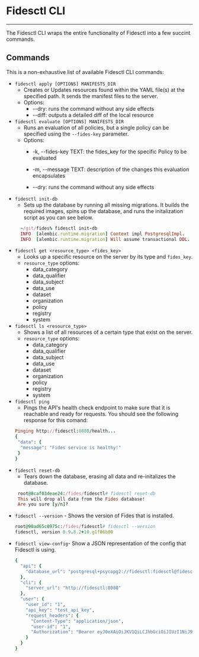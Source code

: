 # Fidesctl CLI

---

The Fidesctl CLI wraps the entire functionality of Fidesctl into a few succint commands.

## Commands

This is a non-exhaustive list of available Fidesctl CLI commands:

* `fidesctl apply [OPTIONS] MANIFESTS_DIR` 
   - Creates or Updates resources found within the YAML file(s) at the specified path. It sends the manifest files to the server. 
   - Options:
     * --dry: runs the command without any side effects
     * --diff: outputs a detailed diff of the local resource 
* `fidesctl evaluate [OPTIONS] MANIFESTS_DIR` 
   - Runs an evaluation of all policies, but a single policy can be specified using the `--fides-key` parameter.
   - Options:
     * -k, --fides-key TEXT: the fides_key for the specific Policy to be evaluated
     * -m, --message TEXT: description of the changes this evaluation encapsulates 

     * --dry: runs the command without any side effects 
* `fidesctl init-db` 
   - Sets up the database by running all missing migrations. It builds the required images, spins up the database, and runs the initalization script as you can see below. 
    ```ruby
      ~/git/fides% fidesctl init-db
      INFO  [alembic.runtime.migration] Context impl PostgresqlImpl.
      INFO  [alembic.runtime.migration] Will assume transactional DDL.
    ```
* `fidesctl get <resource_type> <fides_key>` 
  - Looks up a specific resource on the server by its type and `fides_key`.
  - `resource_type` options:
    * data_category
    * data_qualifier
    * data_subject
    * data_use
    * dataset
    * organization
    * policy
    * registry
    * system
* `fidesctl ls <resource_type>` 
  - Shows a list of all resources of a certain type that exist on the server.
  - `resource_type` options:
     * data_category
     * data_qualifier
     * data_subject
     * data_use
     * dataset
     * organization
     * policy
     * registry
     * system
* `fidesctl ping` 
  - Pings the API's health check endpoint to make sure that it is reachable and ready for requests. You should see the following response for this comand: 
   ```ruby
   Pinging http://fidesctl:8080/health...
   {
    "data": {
     "message": "Fides service is healthy!"
    }
   }
   ```
* `fidesctl reset-db` 
   - Tears down the database, erasing all data and re-initalizes the database. 
  ```ruby
   root@8caf03deae24:/fides/fidesctl# fidesctl reset-db
   This will drop all data from the Fides database!
   Are you sure [y/n]?
  ```
* `fidesctl --version` - Shows the version of Fides that is installed.
  ```ruby
  root@90ad65c0975c:/fides/fidesctl# fidesctl --version
  fidesctl, version 0.9.8.2+10.g1f86b00
  ```
* `fidesctl view-config`- Show a JSON representation of the config that Fidesctl is using.
  ```ruby
  {
    "api": {
      "database_url": "postgresql+psycopg2://fidesctl:fidesctl@fidesctl-db:5432/fidesctl"
    },
    "cli": {
      "server_url": "http://fidesctl:8080"
    },
    "user": {
      "user_id": "1",
      "api_key": "test_api_key",
      "request_headers": {
        "Content-Type": "application/json",
        "user-id": "1",
        "Authorization": "Bearer eyJ0eXAiOiJKV1QiLCJhbGciOiJIUzI1NiJ9.eyJ1aWQiOjF9.uZEytEk5nO7uxQgmk9mN0zND3qfM1Bl3mNp_GyYsiVE"
      }
    }
  }
  ```
